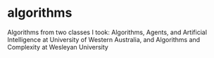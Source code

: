 # algorithms
Algorithms from two classes I took: Algorithms, Agents, and Artificial Intelligence at University of Western Australia, and Algorithms and Complexity at Wesleyan University
